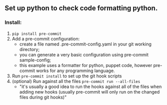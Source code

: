 
## Set up python to check code formatting python.

### Install:
1. `pip install pre-commit`
2. Add a pre-commit configuration:
    - create a file named .pre-commit-config.yaml in your git working directory;
    - you can generate a very basic configuration using pre-commit sample-config;
    - this example uses a formatter for python, puppet code, however pre-commit works for any programming language.
3. Run `pre-commit install` to set up the git hook scripts
4. (optional) Run against all the files `pre-commit run --all-files` 
    - "it's usually a good idea to run the hooks against all of the files when adding new hooks (usually pre-commit will only run on the changed files during git hooks)"
